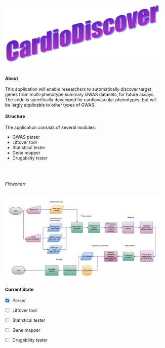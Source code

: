 ![Image of Logo](https://github.com/LucilleWerner/CardioDiscover/blob/master/Images/Logo.png)
#
#### About
 This application will enable researchers to automatically discover
 target genes from multi-phenotype summary GWAS datasets, for future
 assays. The code is specifically developed for cardiovascular
 phenotypes, but will be largly applicable to other types of GWAS.

#### Structure
The application consists of several modules:
* GWAS parser
* Liftover tool
* Statistical tester
* Gene mapper
* Drugability tester

<br><br>
###### Flowchart
![Image of Logo](https://github.com/LucilleWerner/CardioDiscover/blob/master/Images/cardio_discover_flow.png)

#### Current State

 - [X] Parser
 - [ ] Liftover tool
 - [ ] Statistical tester
 - [ ] Gene mapper
 - [ ] Drugability tester


